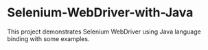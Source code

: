 # Selenium-WebDriver-with-Java
This project demonstrates Selenium WebDriver using Java language binding with some examples.
